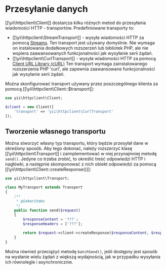 Przesyłanie danych
==================

[[\yii\httpclient\Client]] dostarcza kilku różnych metod do przesyłania wiadomości HTTP - transportów.
Predefiniowane transporty to:

 - [[\yii\httpclient\StreamTransport]] - wysyła wiadomości HTTP za pomocą [Streams](http://php.net/manual/pl/book.stream.php).
   Ten transport jest używany domyślnie. Nie wymaga on instalowania dodatkowych rozszerzeń lub bibliotek PHP, ale nie 
   wspiera zaawansowanych funkcjonalności jak wysyłanie serii żądań.
 - [[\yii\httpclient\CurlTransport]] - wysyła wiadomości HTTP za pomocą [Client URL Library (cURL)](http://php.net/manual/pl/book.curl.php)
   Ten transport wymaga zainstalowanego rozszerzenia PHP 'curl', ale zapewnia zaawansowane funkcjonalności jak wysyłanie serii żądań.

Można skonfigurować transport używany przez poszczególnego klienta za pomocą [[\yii\httpclient\Client::$transport]]:

```php
use yii\httpclient\Client;

$client = new Client([
    'transport' => 'yii\httpclient\CurlTransport'
]);
```


## Tworzenie własnego transportu

Można stworzyć własny typ transportu, który będzie przesyłał dane w określony sposób. Aby tego dokonać, należy rozszerzyć 
klasę [[\yii\httpclient\Transport]] i zaimplementować w niej przynajmniej metodę `send()`. Jedyne co trzeba zrobić, to 
określić treść odpowiedzi HTTP i nagłówki, a następnie skomponować z nich obiekt odpowiedzi za pomocą 
[[\yii\httpclient\Client::createResponse()]]:

```php
use yii\httpclient\Transport;

class MyTransport extends Transport
{
    /**
     * @inheritdoc
     */
    public function send($request)
    {
        $responseContent = '???';
        $responseHeaders = ['???'];

        return $request->client->createResponse($responseContent, $responseHeaders);
    }
}
```

Można również przeciążyć metodę `batchSend()`, jeśli dostępny jest sposób na wysłanie wielu żądań z większą wydajnością, 
jak w przypadku wysyłania ich równolegle i asynchronicznie.
